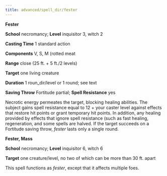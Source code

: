 ```yaml
---
title: advanced/spell_dir/fester
---
```

 **Fester**

**School** necromancy; **Level** inquisitor 3, witch 2

**Casting Time** 1 standard action

**Components** V, S, M (rotted meat

**Range** close (25 ft. + 5 ft./2 levels)

**Target** one living creature

**Duration** 1 roun_dir/level or 1 round; see text

**Saving Throw** Fortitude partial; **Spell Resistance** yes

Necrotic energy permeates the target, blocking healing abilities. The subject gains spell resistance equal to 12 + your caster level against effects that restore hit points or grant temporary hit points. In addition, any healing provided by effects that ignore spell resistance (such as fast healing, regeneration, and some spells are halved. If the target succeeds on a Fortitude saving throw, _fester_ lasts only a single round.

**Fester, Mass**

**School** necromancy; **Level** inquisitor 6, witch 6

**Target** one creature/level, no two of which can be more than 30 ft. apart

This spell functions as _fester_, except that it affects multiple foes.

